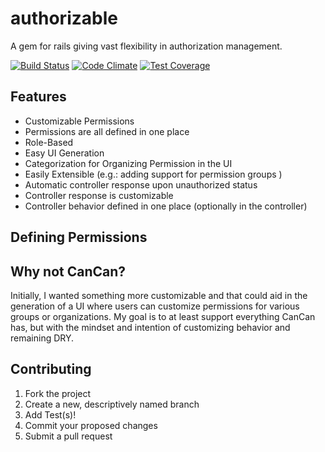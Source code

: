 authorizable
============

A gem for rails giving vast flexibility in authorization management.

[![Build Status](http://img.shields.io/travis/NullVoxPopuli/authorizable.svg?style=flat-square)](https://travis-ci.org/NullVoxPopuli/authorizable)
[![Code Climate](http://img.shields.io/codeclimate/github/NullVoxPopuli/authorizable.svg?style=flat-square)](https://codeclimate.com/github/NullVoxPopuli/authorizable)
[![Test Coverage](http://img.shields.io/codeclimate/coverage/github/NullVoxPopuli/authorizable.svg?style=flat-square)](https://codeclimate.com/github/NullVoxPopuli/authorizable)


## Features

 - Customizable Permissions
 - Permissions are all defined in one place
 - Role-Based
 - Easy UI Generation
 - Categorization for Organizing Permission in the UI
 - Easily Extensible (e.g.: adding support for permission groups )
 - Automatic controller response upon unauthorized status
 - Controller response is customizable
 - Controller behavior defined in one place (optionally in the controller)

## Defining Permissions

## Why not CanCan?

Initially, I wanted something more customizable and that could aid in the generation of a UI where users
can customize permissions for various groups or organizations. My goal is to at least support everything CanCan has, but with the mindset and intention of customizing behavior and remaining DRY.

## Contributing

1. Fork the project
2. Create a new, descriptively named branch
3. Add Test(s)!
4. Commit your proposed changes
5. Submit a pull request
